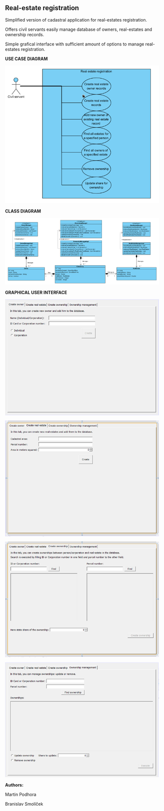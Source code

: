 ## Real-estate registration

Simplified version of cadastral application for real-estates registration.

Offers civil servants easily manage database of owners, real-estates and ownership records.

Simple grafical interface with sufficient amount of options to manage real-estates registration.

<!--
<p align="center">
  <img src="ContactBookProject/images/Contact_book_Diagram.jpg" width="350"/>
</p>
-->

**USE CASE DIAGRAM**

![USE CASE DIAGRAM](UMLDiagrams/UseCaseDiagram.png) 

**CLASS DIAGRAM**

![CLASS DIAGRAM](UMLDiagrams/ClassDiagram.png)

**GRAPHICAL USER INTERFACE**

![CREATE OWNER](UIDesign/CreateOwnerTab.png)

![CREATE REALESTATE](UIDesign/CreateRealEstateTab.png)

![CREATE OWNERSHIP](UIDesign/CreateOwnershipTab.png)

![OWNERSHIP MANAGEMENT](UIDesign/OwnershipManagementTab.png)

**Authors:**

Martin Podhora

Branislav Smolíček

